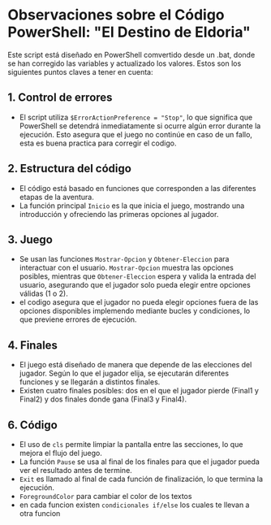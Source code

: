 # Observaciones sobre el Código PowerShell: "El Destino de Eldoria"

Este script está diseñado en PowerShell comvertido desde un .bat, donde se han corregido las variables y actualizado los valores.
Estos son los siguientes puntos claves a tener en cuenta:

## 1. **Control de errores**
   - El script utiliza `$ErrorActionPreference = "Stop"`, lo que significa que PowerShell se detendrá inmediatamente si ocurre algún error durante la ejecución. Esto asegura que el juego no continúe en caso de un fallo, esta es buena practica para corregir el codigo.

## 2. **Estructura del código**
   - El código está basado en funciones que corresponden a las diferentes etapas de la aventura.
   - La función principal `Inicio` es la que inicia el juego, mostrando una introducción y ofreciendo las primeras opciones al jugador.

## 3. **Juego**
   - Se usan las funciones `Mostrar-Opcion` y `Obtener-Eleccion` para interactuar con el usuario. `Mostrar-Opcion` muestra las opciones posibles, mientras que `Obtener-Eleccion` espera y valida la entrada del usuario, asegurando que el jugador solo pueda elegir entre opciones válidas (1 o 2).
   - el codigo asegura que el jugador no pueda elegir opciones fuera de las opciones disponibles implemendo mediante bucles y condiciones,  lo que previene errores de ejecución.

## 4. **Finales**
   - El juego está diseñado de manera que depende de las elecciones del jugador. Según lo que el jugador elija, se ejecutarán diferentes funciones y se llegarán a distintos finales.
   - Existen cuatro finales posibles: dos en el que el jugador pierde (Final1 y Final2) y dos finales donde gana (Final3 y Final4).

## 6. **Código**
   - El uso de `cls` permite limpiar la pantalla entre las secciones, lo que mejora el flujo del juego.
   - La función `Pause` se usa al final de los finales para que el jugador pueda ver el resultado antes de termine.
   - `Exit` es llamado al final de cada función de finalización, lo que termina la ejecución.
   - `ForegroundColor` para cambiar el color de los textos 
   - en cada funcion existen `condicionales if/else` los cuales te llevan a otra funcion 


